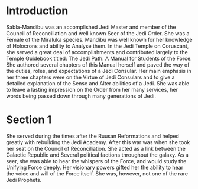 # Introduction

Sabla-Mandibu was an accomplished Jedi Master and member of the Council of Reconciliation and well known Seer of the Jedi Order.
She was a Female of the Miraluka species.
Mandibu was well known for her knowledge of Holocrons and ability to Analyse them.
In the Jedi Temple on Coruscant, she served a great deal of accomplishments and contributed largely to the Temple Guidebook titled: The Jedi Path: A Manual for Students of the Force.
She authored several chapters of this Manual herself and paved the way of the duties, roles, and expectations of a Jedi Consular.
Her main emphasis in her three chapters were on the Virtue of Jedi Consulars and to give a detailed explanation of the Sense and Alter abilities of a Jedi.
She was able to leave a lasting impression on the Order from her many services, her words being passed down through many generations of Jedi.

# Section 1

She served during the times after the Ruusan Reformations and helped greatly with rebuilding the Jedi Academy.
After this war was when she took her seat on the Council of Reconciliation.
She acted as a link between the Galactic Republic and Several political factions throughout the galaxy.
As a seer, she was able to hear the whispers of the Force, and would study the Unifying Force deeply.
Her visionary powers gifted her the ability to hear the voice and will of the Force itself.
She was, however, not one of the rare Jedi Prophets.
